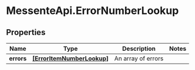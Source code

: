 # MessenteApi.ErrorNumberLookup

## Properties

Name | Type | Description | Notes
------------ | ------------- | ------------- | -------------
**errors** | [**[ErrorItemNumberLookup]**](ErrorItemNumberLookup.md) | An array of errors | 


